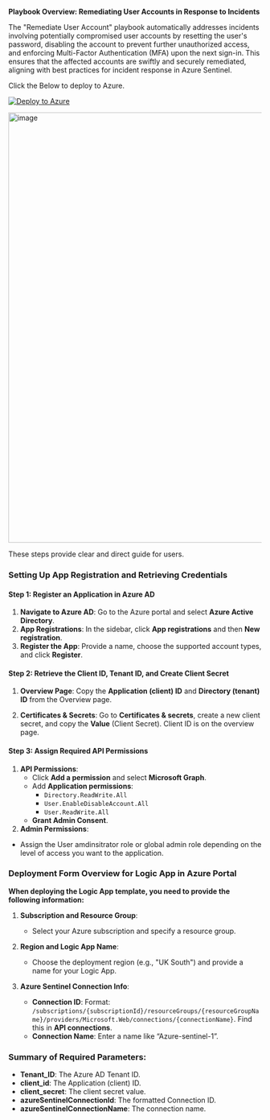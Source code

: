 **Playbook Overview: Remediating User Accounts in Response to Incidents**


The "Remediate User Account" playbook automatically addresses incidents involving potentially compromised user accounts by resetting the user's password, disabling the account to prevent further unauthorized access, and enforcing Multi-Factor Authentication (MFA) upon the next sign-in. This ensures that the affected accounts are swiftly and securely remediated, aligning with best practices for incident response in Azure Sentinel.


Click the Below to deploy to Azure.

[![Deploy to Azure](https://aka.ms/deploytoazurebutton)](https://portal.azure.com/#create/Microsoft.Template/uri/https%3A%2F%2Fraw.githubusercontent.com%2Fdoyinr6%2Fcybrush%2Fmain%2FDeploymentTemplate%2FDeploy-Remediate-User.json)

<img width="855" alt="image" src="https://github.com/user-attachments/assets/d2dbb14f-e506-49e0-a444-2a98a5f7c52b">


 These steps provide clear and direct guide for users.
### Setting Up App Registration and Retrieving Credentials

#### Step 1: Register an Application in Azure AD
1. **Navigate to Azure AD**: Go to the Azure portal and select **Azure Active Directory**.
2. **App Registrations**: In the sidebar, click **App registrations** and then **New registration**.
3. **Register the App**: Provide a name, choose the supported account types, and click **Register**.


#### Step 2: Retrieve the Client ID, Tenant ID, and Create Client Secret
1. **Overview Page**: Copy the **Application (client) ID** and **Directory (tenant) ID** from the Overview page.

2. **Certificates & Secrets**: Go to **Certificates & secrets**, create a new client secret, and copy the **Value** (Client Secret). Client ID is on the overview page.


#### Step 3: Assign Required API Permissions
1. **API Permissions**:
   - Click **Add a permission** and select **Microsoft Graph**.
   - Add **Application permissions**:
     - `Directory.ReadWrite.All`
     - `User.EnableDisableAccount.All`
     - `User.ReadWrite.All`
   - **Grant Admin Consent**.
2. **Admin Permissions**:
 - Assign the User amdinsitrator role or global admin role depending on the level of access you want to the application.
   
### Deployment Form Overview for Logic App in Azure Portal

**When deploying the Logic App template, you need to provide the following information:**

1. **Subscription and Resource Group**:
   - Select your Azure subscription and specify a resource group.

2. **Region and Logic App Name**:
   - Choose the deployment region (e.g., "UK South") and provide a name for your Logic App.

3. **Azure Sentinel Connection Info**:
   - **Connection ID**: Format: `/subscriptions/{subscriptionId}/resourceGroups/{resourceGroupName}/providers/Microsoft.Web/connections/{connectionName}`. Find this in **API connections**.
   - **Connection Name**: Enter a name like “Azure-sentinel-1”.

### Summary of Required Parameters:

- **Tenant_ID**: The Azure AD Tenant ID.
- **client_id**: The Application (client) ID.
- **client_secret**: The client secret value.
- **azureSentinelConnectionId**: The formatted Connection ID.
- **azureSentinelConnectionName**: The connection name.

